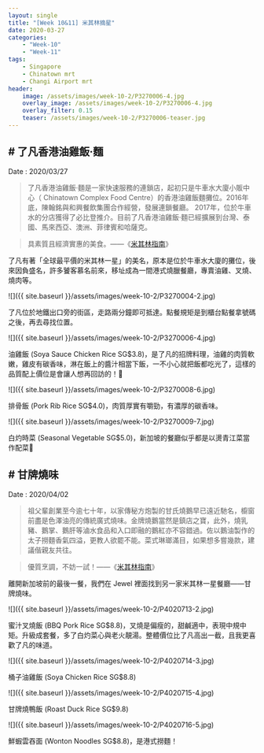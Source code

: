 ```yaml
---
layout: single
title: "[Week 10&11] 米其林摘星"
date: 2020-03-27
categories:
    - "Week-10"
    - "Week-11"
tags:
    - Singapore
    - Chinatown mrt
    - Changi Airport mrt
header:
    image: /assets/images/week-10-2/P3270006-4.jpg
    overlay_image: /assets/images/week-10-2/P3270006-4.jpg
    overlay_filter: 0.15
    teaser: /assets/images/week-10-2/P3270006-teaser.jpg
---
```


## # 了凡香港油雞飯‧麵

Date : 2020/03/27

> 了凡香港油雞飯‧麵是一家快速服務的連鎖店，起初只是牛車水大廈小販中心（ Chinatown Complex Food Centre）的香港油雞飯麵攤位。2016年底，陳翰銘與和興餐飲集團合作經營，發展連鎖餐廳。 2017年，位於牛車水的分店獲得了必比登推介。目前了凡香港油雞飯‧麵已經擴展到台灣、泰國、馬來西亞、澳洲、菲律賓和哈薩克。

> 具素質且經濟實惠的美食。——《[米其林指南](https://guide.michelin.com/sg/zh_CN/singapore-region/singapore/restaurant/liao-fan-hawker-chan)》

了凡有著「全球最平價的米其林一星」的美名，原本是位於牛車水大廈的攤位，後來因負盛名，許多饕客慕名前來，移址成為一間港式燒臘餐廳，專賣油雞、叉燒、燒肉等。

![]({{ site.baseurl }}/assets/images/week-10-2/P3270004-2.jpg)

了凡位於地鐵出口旁的街區，走路兩分鐘即可抵達。點餐規矩是到櫃台點餐拿號碼之後，再去尋找位置。

![]({{ site.baseurl }}/assets/images/week-10-2/P3270006-4.jpg)

油雞飯 (Soya Sauce Chicken Rice SG$3.8)，是了凡的招牌料理，油雞的肉質軟嫩，雞皮有碳香味，淋在飯上的醬汁相當下飯，一不小心就把飯都吃光了，這樣的品質配上價位是會讓人想再回訪的！🤤

![]({{ site.baseurl }}/assets/images/week-10-2/P3270008-6.jpg)

排骨飯 (Pork Rib Rice SG$4.0)，肉質厚實有嚼勁，有濃厚的碳香味。

![]({{ site.baseurl }}/assets/images/week-10-2/P3270009-7.jpg)

白灼時菜 (Seasonal Vegetable SG$5.0)，新加坡的餐廳似乎都是以燙青江菜當作配菜🤔


## # 甘牌燒味

Date : 2020/04/02

> 祖父輩創業至今逾七十年，以家傳秘方炮製的甘氏燒鵝早已遠近馳名，櫥窗前盡是色澤油亮的傳統廣式燒味。金牌燒鵝當然是鎮店之寶，此外，燒乳豬、鵝掌、鵝肝等滷水食品和入口即融的鵝紅亦不容錯過。佐以鵝油製作的太子撈麵香氣四溢，更教人欲罷不能。菜式琳瑯滿目，如果想多嘗幾款，建議偕親友共往。

> 優質烹調，不妨一試！——《[米其林指南](https://guide.michelin.com/hk/zh_HK/hong-kong-region/hong-kong/restaurant/kam-s-roast-goose)》

離開新加坡前的最後一餐，我們在 Jewel 裡面找到另一家米其林一星餐廳——甘牌燒味。

![]({{ site.baseurl }}/assets/images/week-10-2/P4020713-2.jpg)

蜜汁叉燒飯 (BBQ Pork Rice SG$8.8)，叉燒是偏瘦的，甜鹹適中，表現中規中矩。升級成套餐，多了白灼菜心與老火靚湯。整體價位比了凡高出一截，且我更喜歡了凡的味道。

![]({{ site.baseurl }}/assets/images/week-10-2/P4020714-3.jpg)

桶子油雞飯 (Soya Chicken Rice SG$8.8)

![]({{ site.baseurl }}/assets/images/week-10-2/P4020715-4.jpg)

甘牌燒鴨飯 (Roast Duck Rice SG$9.8)

![]({{ site.baseurl }}/assets/images/week-10-2/P4020716-5.jpg)

鮮蝦雲吞面 (Wonton Noodles SG$8.8)，是港式撈麵！
